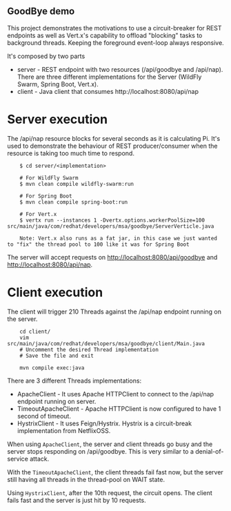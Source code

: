 GoodBye demo
------------

This project demonstrates the motivations to use a circuit-breaker for REST endpoints as well as Vert.x's capability to offload "blocking" tasks to background threads.
Keeping the foreground event-loop always responsive.

It's composed by two parts

- server - REST endpoint with two resources (/api/goodbye and /api/nap). There are three different implementations for the Server (WildFly Swarm, Spring Boot, Vert.x).
- client - Java client that consumes http://localhost:8080/api/nap



Server execution
================

The /api/nap resource blocks for several seconds as it is calculating Pi. It's used to demonstrate the behaviour of REST producer/consumer when the resource is taking too much time to respond.


        $ cd server/<implementation>
        
        # For WildFly Swarm
        $ mvn clean compile wildfly-swarm:run
        
        # For Spring Boot
        $ mvn clean compile spring-boot:run

        # For Vert.x
        $ vertx run --instances 1 -Dvertx.options.workerPoolSize=100 src/main/java/com/redhat/developers/msa/goodbye/ServerVerticle.java
        
        Note: Vert.x also runs as a fat jar, in this case we just wanted to "fix" the thread pool to 100 like it was for Spring Boot

The server will accept requests on <http://localhost:8080/api/goodbye> and <http://localhost:8080/api/nap>.

Client execution
================

The client will trigger 210 Threads against the /api/nap endpoint running on the server.

        cd client/
        vim src/main/java/com/redhat/developers/msa/goodbye/client/Main.java
        # Uncomment the desired Thread implementation
        # Save the file and exit
        
        mvn compile exec:java


There are 3 different Threads implementations:

- ApacheClient - It uses Apache HTTPClient to connect to the /api/nap endpoint running on server.
- TimeoutApacheClient - Apache HTTPClient is now configured to have 1 second of timeout.
- HystrixClient - It uses Feign/Hystrix. Hystrix is a circuit-break implementation from NetflixOSS.

When using `ApacheClient`, the server and client threads go busy and the server stops responding on /api/goodbye. This is very similar to a denial-of-service attack.  

With the `TimeoutApacheClient`, the client threads fail fast now, but the server still having all threads in the thread-pool on WAIT state. 

Using `HystrixClient`, after the 10th request, the circuit opens. The client fails fast and the server is just hit by 10 requests.

